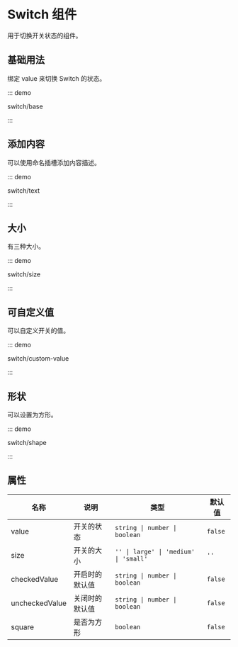 # Switch 组件

用于切换开关状态的组件。

## 基础用法

绑定 value 来切换 Switch 的状态。

::: demo

switch/base

:::

## 添加内容

可以使用命名插槽添加内容描述。

::: demo

switch/text

:::

## 大小

有三种大小。

::: demo

switch/size

:::

## 可自定义值

可以自定义开关的值。

::: demo

switch/custom-value

:::

## 形状

可以设置为方形。

::: demo

switch/shape

:::

## 属性

| 名称           | 说明           | 类型                                  | 默认值  |
| -------------- | -------------- | ------------------------------------- | ------- |
| value          | 开关的状态     | `string \| number \| boolean`         | `false` |
| size           | 开关的大小     | `'' \| large' \| 'medium' \| 'small'` | `''`    |
| checkedValue   | 开启时的默认值 | `string \| number \| boolean`         | `false` |
| uncheckedValue | 关闭时的默认值 | `string \| number \| boolean`         | `false` |
| square         | 是否为方形     | `boolean`                             | `false` |


<script setup lang="ts">
import SwitchBase from '../examples/switch/base.vue'
import SwitchText from '../examples/switch/text.vue'
import SwitchSize from '../examples/switch/size.vue'
import SwitchCustomValue from '../examples/switch/custom-value.vue'
import SwitchShape from '../examples/switch/shape.vue'
</script>

<style lang="stylus">
.demo-switch {
  display: flex;
  align-items: flex-end;
  .tu-switch {
    margin-right: 1em;
  }
}
</style>
